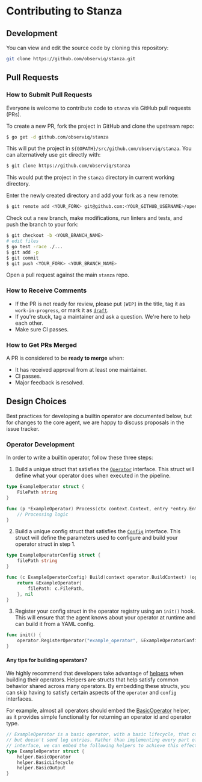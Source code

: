 # Contributing to Stanza

## Development

You can view and edit the source code by cloning this repository:

```bash
git clone https://github.com/observiq/stanza.git
```

## Pull Requests

### How to Submit Pull Requests

Everyone is welcome to contribute code to `stanza` via GitHub pull requests (PRs).

To create a new PR, fork the project in GitHub and clone the upstream repo:

```sh
$ go get -d github.com/observiq/stanza
```

This will put the project in `${GOPATH}/src/github.com/observiq/stanza`. You can alternatively use `git` directly with:

```sh
$ git clone https://github.com/observiq/stanza
```

This would put the project in the `stanza` directory in current working directory.

Enter the newly created directory and add your fork as a new remote:

```sh
$ git remote add <YOUR_FORK> git@github.com:<YOUR_GITHUB_USERNAME>/opentelemetry-go
```

Check out a new branch, make modifications, run linters and tests, and push the branch to your fork:

```sh
$ git checkout -b <YOUR_BRANCH_NAME>
# edit files
$ go test -race ./...
$ git add -p
$ git commit
$ git push <YOUR_FORK> <YOUR_BRANCH_NAME>
```

Open a pull request against the main `stanza` repo.


### How to Receive Comments

* If the PR is not ready for review, please put `[WIP]` in the title, tag it as `work-in-progress`, or mark it as [`draft`](https://github.blog/2019-02-14-introducing-draft-pull-requests/).
* If you're stuck, tag a maintainer and ask a question. We're here to help each other.
* Make sure CI passes.


### How to Get PRs Merged

A PR is considered to be **ready to merge** when:

* It has received approval from at least one maintainer.
* CI passes.
* Major feedback is resolved.


## Design Choices

Best practices for developing a builtin operator are documented below, but for changes to the core agent, we are happy to discuss proposals in the issue tracker.


### Operator Development

In order to write a builtin operator, follow these three steps:
1. Build a unique struct that satisfies the [`Operator`](operator/operator.go) interface. This struct will define what your operator does when executed in the pipeline.

```go
type ExampleOperator struct {
	FilePath string
}

func (p *ExampleOperator) Process(ctx context.Context, entry *entry.Entry) error {
	// Processing logic
}
```

2. Build a unique config struct that satisfies the [`Config`](operator/config.go) interface. This struct will define the parameters used to configure and build your operator struct in step 1.

```go
type ExampleOperatorConfig struct {
	filePath string
}

func (c ExampleOperatorConfig) Build(context operator.BuildContext) (operator.Operator, error) {
	return &ExampleOperator{
		filePath: c.FilePath,
	}, nil
}
```

3. Register your config struct in the operator registry using an `init()` hook. This will ensure that the agent knows about your operator at runtime and can build it from a YAML config.

```go
func init() {
	operator.RegisterOperator("example_operator", &ExampleOperatorConfig{})
}
```


#### Any tips for building operators?
We highly recommend that developers take advantage of [helpers](operator/helper) when building their operators. Helpers are structs that help satisfy common behavior shared across many operators. By embedding these structs, you can skip having to satisfy certain aspects of the `operator` and `config` interfaces.

For example, almost all operators should embed the [BasicOperator](operator/helper/operator.go) helper, as it provides simple functionality for returning an operator id and operator type.

```go
// ExampleOperator is a basic operator, with a basic lifecycle, that consumes
// but doesn't send log entries. Rather than implementing every part of the operator
// interface, we can embed the following helpers to achieve this effect.
type ExampleOperator struct {
	helper.BasicOperator
	helper.BasicLifecycle
	helper.BasicOutput
}
```
